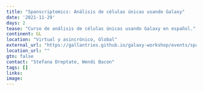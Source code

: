 ```yaml
---
title: "Spanscriptomics: Análisis de células únicas usando Galaxy"
date: '2021-11-29'
days: 2
tease: "Curso de análisis de células únicas usando Galaxy en español."
continent: GL
location: "Virtual y asincrónico, Global"
external_url: "https://gallantries.github.io/galaxy-workshop/events/spanscriptomics/"
location_url: ""
gtn: false
contact: "Stefana Dreptate, Wendi Bacon"
tags: []
links:
image: 
---
```

